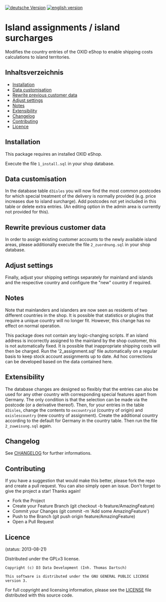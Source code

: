[![deutsche Version](https://logos.oxidmodule.com/de2_xs.svg)](README.md)
[![english version](https://logos.oxidmodule.com/en2_xs.svg)](README.en.md)

# Island assignments / island surcharges

Modifies the country entries of the OXID eShop to enable shipping costs calculations to island territories.

## Inhaltsverzeichnis

- [Installation](#installation)
- [Data customisation](#data-customisation)
- [Rewrite previous customer data](#rewrite-previous-customer-data)
- [Adjust settings](#adjust-settings)
- [Notes](#notes)
- [Extensibility](#extensibility)
- [Changelog](#changelog)
- [Contributing](#contributing)
- [Licence](#licence)

## Installation

This package requires an installed OXID eShop.

Execute the file `1_install.sql` in your shop database.

## Data customisation

In the database table `d3isles` you will now find the most common postcodes for which special treatment of the delivery is normally provided (e.g. price increases due to island surcharge). Add postcodes not yet included in this table or delete extra entries. (An editing option in the admin area is currently not provided for this).

## Rewrite previous customer data

In order to assign existing customer accounts to the newly available island areas, please additionally execute the file `2_zuordnung.sql` in your shop database.

## Adjust settings

Finally, adjust your shipping settings separately for mainland and islands and the respective country and configure the "new" country if required.

## Notes

Note that mainlanders and islanders are now seen as residents of two different countries in the shop. It is possible that statistics or plugins that require a unique country will no longer fit. However, this change has no effect on normal operation.

This package does not contain any logic-changing scripts. If an island address is incorrectly assigned to the mainland by the shop customer, this is not automatically fixed. It is possible that inappropriate shipping costs will then be charged. Run the '2_assignment.sql' file automatically on a regular basis to keep stock account assignments up to date. Ad hoc corrections can be developed based on the data contained here.

## Extensibility

The database changes are designed so flexibly that the entries can also be used for any other country with corresponding special features apart from Germany. The only condition is that the selection can be made via the postcode (or a derivative thereof).
Then, for your entries in the table `d3isles`, change the contents to `oxcountryid` (country of origin) and `oxislescountry` (new country of assignment). Create the additional country according to the default for Germany in the country table. Then run the file `2_zuweisung.sql` again.

## Changelog

See [CHANGELOG](CHANGELOG.md) for further informations.

## Contributing

If you have a suggestion that would make this better, please fork the repo and create a pull request. You can also simply open an issue. Don't forget to give the project a star! Thanks again!

- Fork the Project
- Create your Feature Branch (git checkout -b feature/AmazingFeature)
- Commit your Changes (git commit -m 'Add some AmazingFeature')
- Push to the Branch (git push origin feature/AmazingFeature)
- Open a Pull Request

## Licence
(status: 2013-08-21)

Distributed under the GPLv3 license.

```
Copyright (c) D3 Data Development (Inh. Thomas Dartsch)

This software is distributed under the GNU GENERAL PUBLIC LICENSE version 3.
```

For full copyright and licensing information, please see the [LICENSE](LICENSE.md) file distributed with this source code.
